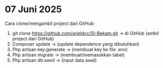 <h1>07 Juni 2025</h1>

Cara clone/mengambil project dari GitHub:
1. git clone https://github.com/arieldcc/SI-Bekam.git -> di GitHub (ambil project dari GitHub)
2. Composer update -> (update dependence yang dibutuhkan)
3. Php artisan key:generate -> (membuat key ke file .env)
4. Php artisan migrate -> (membuat/memasukkan tabel)
5. Php artisan db:seed -> (input data awal) 
